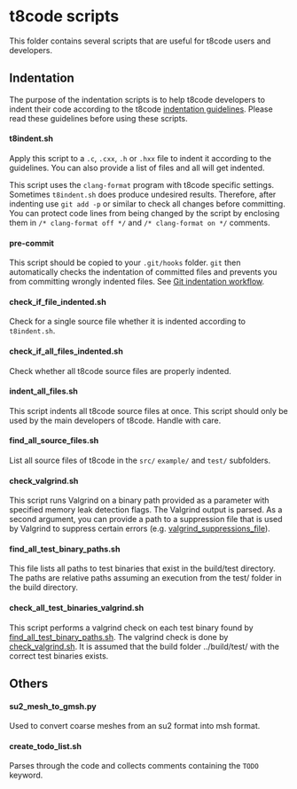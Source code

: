 # t8code scripts

This folder contains several scripts that are useful for t8code users and developers.

## Indentation

The purpose of the indentation scripts is to help t8code developers to indent their code according to the t8code [indentation guidelines](https://github.com/DLR-AMR/t8code/wiki/Coding-Guideline#indentation). Please read these guidelines before using these scripts.

#### t8indent.sh

Apply this script to a `.c`, `.cxx`, `.h` or `.hxx` file to indent it according to the guidelines.
You can also provide a list of files and all will get indented.

This script uses the `clang-format` program with t8code specific settings.
Sometimes `t8indent.sh` does produce undesired results. Therefore, after indenting use `git add -p` or similar to check all changes before committing. You can protect code lines from being changed by the script by enclosing them in `/* clang-format off */` and `/* clang-format on */` comments.

#### pre-commit

This script should be copied to your `.git/hooks` folder. `git` then automatically checks the indentation of committed files and prevents you from committing wrongly indented files. See [Git indentation workflow](https://github.com/DLR-AMR/t8code/wiki/Coding-Guideline#git-indentation-workflow).

#### check_if_file_indented.sh

Check for a single source file whether it is indented according to `t8indent.sh`.

#### check_if_all_files_indented.sh

Check whether all t8code source files are properly indented.

#### indent_all_files.sh

This script indents all t8code source files at once. This script should only be used by the main developers of t8code. Handle with care.

#### find_all_source_files.sh

List all source files of t8code in the `src/` `example/` and `test/` subfolders.

#### check_valgrind.sh

This script runs Valgrind on a binary path provided as a parameter with specified memory leak detection flags. The Valgrind output is parsed. As a second argument, you can provide a path to a suppression file that is used by Valgrind to suppress certain errors (e.g. [valgrind_suppressions_file](valgrind_suppressions_file.supp)).

#### find_all_test_binary_paths.sh

This file lists all paths to test binaries that exist in the build/test directory.
The paths are relative paths assuming an execution from the test/ folder in the build directory.

#### check_all_test_binaries_valgrind.sh

This script performs a valgrind check on each test binary found by [find_all_test_binary_paths.sh](find_all_test_binary_paths.sh).
The valgrind check is done by [check_valgrind.sh](check_valgrind.sh). It is assumed that the build folder ../build/test/ with the correct test binaries exists.

## Others

#### su2_mesh_to_gmsh.py

Used to convert coarse meshes from an su2 format into msh format.

#### create_todo_list.sh

Parses through the code and collects comments containing the `TODO` keyword.
